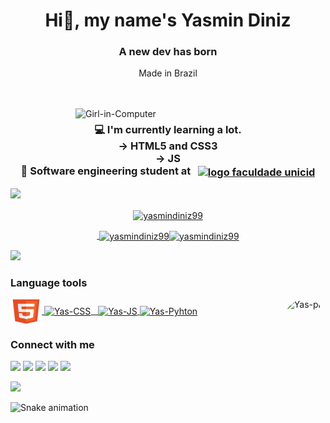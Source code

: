 <h1 align="center">Hi👋, my name's Yasmin Diniz</h1>
<h3 align="center">A new dev has born</h3>
<p align="center">Made in Brazil</p>
<br>
<br>
<img src="https://res.cloudinary.com/practicaldev/image/fetch/s--2_07Fv_q--/c_limit%2Cf_auto%2Cfl_progressive%2Cq_66%2Cw_880/https://github.com/MishManners/MishManners/raw/master/MishManners%2520Room%2520animated.gif" align="right" min-width="400px" max-width="400px" width="400px" alt="Girl-in-Computer">
<h3 align="center">💻 I'm currently learning a lot.<br>
→ HTML5 and CSS3 <br> 
→ JS <br>
💙 Software engineering student at &nbsp; <a href="https://www.unicid.edu.br/" target="_blank"><img align="center" alt="logo faculdade unicid" width="90" src="https://saopaulo.wordcamp.org/2016/files/2016/10/unicid_pref_pos.png"></a> </h3>
<img src="https://camo.githubusercontent.com/76109812f3127b0f86940373897b04ac8943cb3c0f057f90046444480f61bafd/68747470733a2f2f692e696d6775722e636f6d2f77617856496d762e706e67">
<div align="center">
  <a href="https://github.com/yasmindiniz99">
  <p><img align="center" src="https://github-readme-stats.vercel.app/api/top-langs?username=yasmindiniz99&show_icons=true&theme=radical&layout=compact" alt="yasmindiniz99" /></p>
<p>&nbsp;<img align="center" src="https://github-readme-stats.vercel.app/api?username=yasmindiniz99&show_icons=true&theme=radical" min-width="400px" max-width="400px" width="400px" alt="yasmindiniz99" /><img align="center" src="https://github-readme-streak-stats.herokuapp.com/?user=yasmindiniz99&theme=radical" min-width="400px" max-width="400px" width="400px" alt="yasmindiniz99" /></p>
  </a>
</div>
<img src="https://camo.githubusercontent.com/76109812f3127b0f86940373897b04ac8943cb3c0f057f90046444480f61bafd/68747470733a2f2f692e696d6775722e636f6d2f77617856496d762e706e67">
<div style="display: inline_block">
 
 <h3>Language tools</h3>
 
  <a href="https://github.com/yasmindiniz99">
  <img align="center" alt="Yas-HTML" height="40" width="50" src="https://raw.githubusercontent.com/devicons/devicon/master/icons/html5/html5-original.svg">
  <img align="center" alt="Yas-CSS" heigth="30" width="40" src="https://cdn.jsdelivr.net/gh/devicons/devicon/icons/css3/css3-original.svg">
  &nbsp;
  <img align="center" alt="Yas-JS" heigth="30" width="40" src="https://cdn.jsdelivr.net/gh/devicons/devicon/icons/javascript/javascript-original.svg">
  <img align="center" alt="Yas-Pyhton" height="40" width="50" src="https://cdn.jsdelivr.net/gh/devicons/devicon/icons/python/python-original.svg">
          
  </a>

  <img align="right" alt="Yas-pic" height="150" style="border-radius:50px;" src="https://cdn.discordapp.com/attachments/934061649869021206/949010638993256498/GIFPAL-20220303152822.gif">
</div>
  
  ### Connect with me
 
<div>

  <a href="https://www.youtube.com/channel/UCcE0SxCRxQeto7U_qDfINnw" target="_blank"><img src="https://img.shields.io/badge/YouTube-FF0000?style=for-the-badge&logo=youtube&logoColor=white" target="_blank"></a>
  <a href="https://instagram.com/yasdiniz99" target="_blank"><img src="https://img.shields.io/badge/-Instagram-%23E4405F?style=for-the-badge&logo=instagram&logoColor=white" target="_blank"></a>
  <a href="https://www.twitch.tv/yasmindiniz99" target="_blank"><img src="https://img.shields.io/badge/Twitch-9146FF?style=for-the-badge&logo=twitch&logoColor=white" target="_blank"></a> 
  <a href = "mailto:yasmindiniz99@gmail.com"><img src="https://img.shields.io/badge/-Gmail-%23333?style=for-the-badge&logo=gmail&logoColor=white" target="_blank"></a>
  <a href="https://www.linkedin.com/in/yasmindiniz99/" target="_blank"><img src="https://img.shields.io/badge/-LinkedIn-%230077B5?style=for-the-badge&logo=linkedin&logoColor=white" target="_blank"></a> 
  
  <img src="https://camo.githubusercontent.com/76109812f3127b0f86940373897b04ac8943cb3c0f057f90046444480f61bafd/68747470733a2f2f692e696d6775722e636f6d2f77617856496d762e706e67">
 
  ![Snake animation](https://github.com/yasmindiniz99/yasmindiniz99/blob/output/github-contribution-grid-snake.svg)
  
</div>
